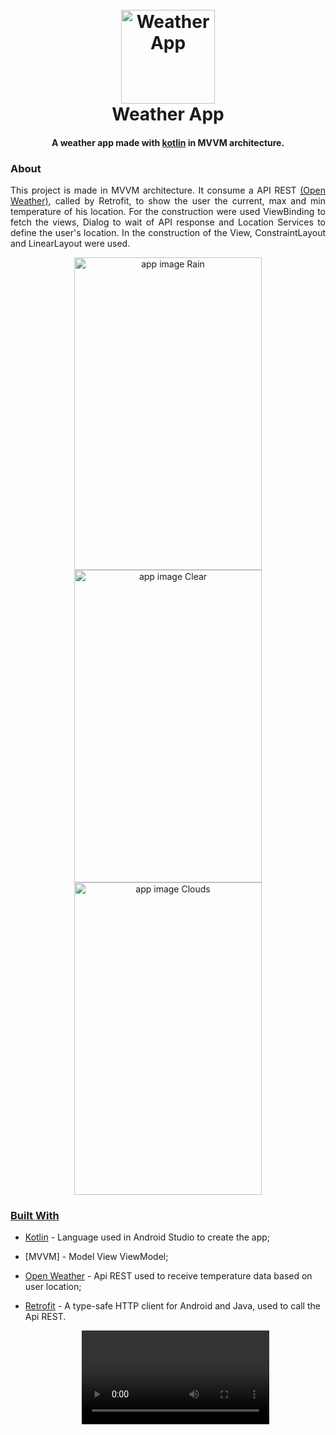 <h1 align="center">
  <br>
  <img src="https://user-images.githubusercontent.com/79548186/221186300-25f23f4c-54c3-4afb-b3d3-3e7abdfa3c4e.png" alt="Weather App" width="150">
  <br>
  Weather App
  <br>
</h1>

<h4 align="center">A weather app made with <a href="https://kotlinlang.org/" target="_blank">kotlin</a> in MVVM architecture.</h4>

### About 

<p align="justify">This project is made in MVVM architecture. It consume a API REST <a href="https://openweathermap.org/">(Open Weather)</a>, called by Retrofit, to show the user the current, max and min temperature of his location. For the construction were used ViewBinding to fetch the views, Dialog to wait of API response and Location Services to define the user's location. In the construction of the View, ConstraintLayout and LinearLayout were used.</p>

<p align="center">
<a href="https://user-images.githubusercontent.com/79548186/221209905-8dcee868-9ed6-456b-8462-2f22d955dcbe.png" target="_blank"><img src="https://user-images.githubusercontent.com/79548186/221209905-8dcee868-9ed6-456b-8462-2f22d955dcbe.png" alt="app image Rain" width="300" height="500">
<a href="https://user-images.githubusercontent.com/79548186/221209917-762b7a5f-9e9e-42d6-9dbc-8271c8f3449e.png" target="_blank"><img src="https://user-images.githubusercontent.com/79548186/221209917-762b7a5f-9e9e-42d6-9dbc-8271c8f3449e.png" alt="app image Clear" width="300" height="500">
<a href="https://user-images.githubusercontent.com/79548186/221209929-0dead647-b7fd-4e8e-a1dd-7f22df95cd67.png" target="_blank"><img src="https://user-images.githubusercontent.com/79548186/221209929-0dead647-b7fd-4e8e-a1dd-7f22df95cd67.png" alt="app image Clouds" width="300" height="500">
</p>
  
### Built With

- [Kotlin](https://kotlinlang.org/) - Language used in Android Studio to create the app;
- [MVVM] - Model View ViewModel;
- [Open Weather](https://openweathermap.org/) - Api REST used to receive temperature data based on user location;
- [Retrofit](https://square.github.io/retrofit/) - A type-safe HTTP client for Android and Java, used to call the Api REST.
  
  <div align="center">
    <video src="https://user-images.githubusercontent.com/79548186/221211135-f416208a-725d-485e-94a7-ac8de5a1f66f.mp4">
  </div>
